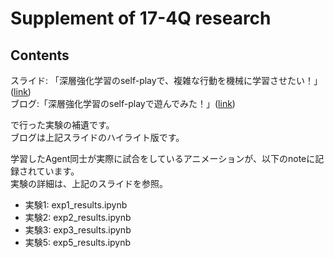 # Supplement of 17-4Q research
## Contents

スライド: 「深層強化学習のself-playで、複雑な行動を機械に学習させたい！」([link](https://www.slideshare.net/JunichiroKatsuta/emergent-complexity-via-selfplay-of-deep-reinforcement-learning))   
ブログ:「深層強化学習のself-playで遊んでみた！」([link](https://recruit.gmo.jp/engineer/jisedai/blog/self-play/))  

で行った実験の補遺です。  
ブログは上記スライドのハイライト版です。

学習したAgent同士が実際に試合をしているアニメーションが、以下のnoteに記録されています。  
実験の詳細は、上記のスライドを参照。

- 実験1: exp1_results.ipynb
- 実験2: exp2_results.ipynb
- 実験3: exp3_results.ipynb
- 実験5: exp5_results.ipynb
